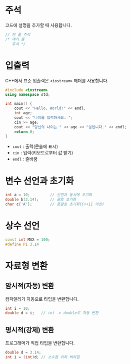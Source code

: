 # 주석

코드에 설명을 추가할 때 사용합니다.

```cpp
// 한 줄 주석
/* 여러 줄
   주석 */
```




# 입출력

C++에서 표준 입출력은 `<iostream>` 헤더를 사용합니다.

```cpp
#include <iostream>
using namespace std;

int main() {
    cout << "Hello, World!" << endl;
    int age;
    cout << "나이를 입력하세요: ";
    cin >> age;
    cout << "당신의 나이는 " << age << "살입니다." << endl;
    return 0;
}
```

- `cout` : 출력(콘솔에 표시)
- `cin` : 입력(키보드로부터 값 받기)
- `endl` : 줄바꿈



# 변수 선언과 초기화

```cpp
int a = 10;         // 선언과 동시에 초기화
double b(3.14);     // 괄호 초기화
char c{'A'};        // 중괄호 초기화(C++11 이상)
```




# 상수 선언

```cpp
const int MAX = 100;
#define PI 3.14
```




# 자료형 변환

## 암시적(자동) 변환

컴파일러가 자동으로 타입을 변환합니다.

```cpp
int i = 10;
double d = i;   // int -> double로 자동 변환
```


## 명시적(강제) 변환

프로그래머가 직접 타입을 변환합니다.

```cpp
double d = 3.14;
int i = (int)d; // 소수점 이하 버려짐
```
